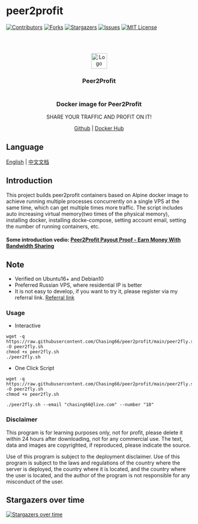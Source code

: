# peer2profit

<!-- PROJECT SHIELDS -->
[![Contributors][contributors-shield]][contributors-url]
[![Forks][forks-shield]][forks-url]
[![Stargazers][stars-shield]][stars-url]
[![Issues][issues-shield]][issues-url]
[![MIT License][license-shield]][license-url]

<!-- PROJECT LOGO -->
<br />
<p align="center">
  <br>
    <img src="https://peer2profit.com/landing/img/logo.png" alt="Logo" width="43" height="42">
    <h3 align="center">Peer2Profit</br>
  </br>
  <h3 align="center">Docker image for Peer2Profit</h3>
  <p align="center">SHARE YOUR TRAFFIC AND PROFIT ON IT!</p>
  <p align="center">
    <a href="https://github.com/Chasing66/peer2profit" target="_blank">Github</a>
    |
    <a href="https://hub.docker.com/r/enwaiax/peer2profit" target="_blank">Docker Hub</a>
  </p>
</p>

## Language
[English](README.md) | [中文文档](README_zh.md)

## Introduction
This project builds peer2profit containers based on Alpine docker image to achieve running multiple processes concurrently on a single VPS at the same time, which can get multiple times more traffic. The script includes auto increasing virtual memory(two times of the physical memory), installing docker, installing docke-compose, setting account email, setting the number of running containers, etc.

#### Some introduction vedio: [Peer2Profit Payout Proof - Earn Money With Bandwidth Sharing](https://www.youtube.com/watch?v=K2MozWH0Q5Y)

## Note
- Verified on Ubuntu16+ and Debian10
- Preferred Russian VPS, where residential IP is better
- It is not easy to develop, if you want to try it, please register via my referral link. [Referral link](https://peer2profit.com/r/1629477772611fdb8cab06c)


### Usage
- Interactive
```shell
wget -q https://raw.githubusercontent.com/Chasing66/peer2profit/main/peer2fly.sh -O peer2fly.sh
chmod +x peer2fly.sh
./peer2fly.sh
```
- One Click Script
```shell
wget -q https://raw.githubusercontent.com/Chasing66/peer2profit/main/peer2fly.sh -O peer2fly.sh
chmod +x peer2fly.sh
```
```shell
./peer2fly.sh --email "chasing66@live.com" --number "10"
```

### Disclaimer

This program is for learning purposes only, not for profit, please delete it within 24 hours after downloading, not for any commercial use. The text, data and images are copyrighted, if reproduced, please indicate the source.

Use of this program is subject to the deployment disclaimer. Use of this program is subject to the laws and regulations of the country where the server is deployed, the country where it is located, and the country where the user is located, and the author of the program is not responsible for any misconduct of the user.

## Stargazers over time

[![Stargazers over time](https://starchart.cc/Chasing66/peer2profit.svg)](https://starchart.cc/Chasing66/peer2profit)

<!-- MARKDOWN LINKS & IMAGES -->
<!-- https://www.markdownguide.org/basic-syntax/#reference-style-links -->
[contributors-shield]: https://img.shields.io/github/contributors/Chasing66/peer2profit.svg?style=for-the-badge
[contributors-url]: https://github.com/Chasing66/peer2profit/graphs/contributors
[forks-shield]: https://img.shields.io/github/forks/Chasing66/peer2profit.svg?style=for-the-badge
[forks-url]: https://github.com/Chasing66/peer2profit/network/members
[stars-shield]: https://img.shields.io/github/stars/Chasing66/peer2profit.svg?style=for-the-badge
[stars-url]: https://github.com/Chasing66/peer2profit/stargazers
[issues-shield]: https://img.shields.io/github/issues/Chasing66/peer2profit.svg?style=for-the-badge
[issues-url]: https://github.com/Chasing66/peer2profit/issues
[license-shield]: https://img.shields.io/github/license/Chasing66/peer2profit.svg?style=for-the-badge
[license-url]: https://github.com/Chasing66/peer2profit/blob/main/LICENSE
